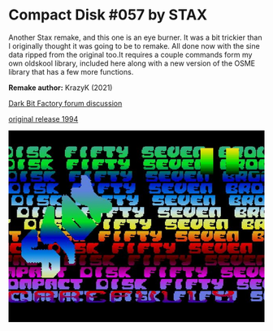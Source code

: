 # Compact Disk #057 by STAX
Another Stax remake, and this one is an eye burner. It was a bit trickier than I originally thought it was going to be to remake. All done now with the sine data ripped from the original too.It requires a couple commands form my own oldskool library, included here along with a new version of the OSME library that has a few more functions.


**Remake author:** KrazyK (2021)

[Dark Bit Factory forum discussion](https://www.dbfinteractive.com/forum/index.php?topic=6914.msg84902)

[original release 1994](https://demozoo.org/productions/76682/)

![enter image description here](stax57.jpg)